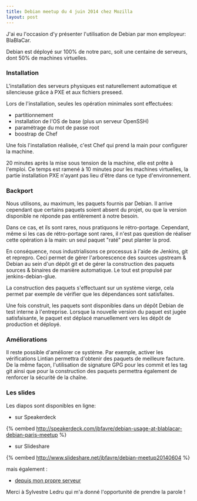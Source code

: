 ```yaml
---
title: Debian meetup du 4 juin 2014 chez Mozilla
layout: post
---
```


J'ai eu l'occasion d'y présenter l'utilisation de Debian par mon employeur: BlaBlaCar.

Debian est déployé sur 100% de notre parc, soit une centaine de serveurs, dont 50% de machines virtuelles.  

<!-- -->

### Installation

L'installation des serveurs physiques est naturellement automatique et silencieuse grâce à PXE et aux fichiers preseed.

Lors de l'installation, seules les opération minimales sont effectuées:

- partitionnement
- installation de l'OS de base (plus un serveur OpenSSH)
- paramétrage du mot de passe root
- boostrap de Chef

Une fois l'installation réalisée, c'est Chef qui prend la main pour configurer la machine.

20 minutes après la mise sous tension de la machine, elle est prête à l'emploi.
Ce temps est ramené à 10 minutes pour les machines virtuelles, la partie installation PXE n'ayant pas lieu d'être dans ce type d'environnement.

### Backport

Nous utilisons, au maximum, les paquets fournis par Debian. Il arrive cependant que certains paquets soient absent du projet, ou que la version disponible ne réponde pas entièrement à notre
besoin.

Dans ce cas, et ils sont rares, nous pratiquons le rétro-portage.
Cependant, même si les cas de rétro-portage sont rares, il n'est pas question de réaliser cette opération à la main: un seul paquet "raté" peut planter la prod.

En conséquence, nous industrialisons ce processus à l'aide de Jenkins, git et reprepro.
Ceci permet de gérer l'arborescence des sources upstream & Debian au sein d'un dépôt git et de gérer la construction des paquets sources & binaires de manière automatique.
Le tout est propulsé par jenkins-debian-glue.

La construction des paquets s'effectuant sur un système vierge, cela permet par exemple de vérifier que les dépendances sont satisfaites.

Une fois construit, les paquets sont disponibles dans un dépôt Debian de test interne à l'entreprise.
Lorsque la nouvelle version du paquet est jugée satisfaisante, le paquet est déplacé manuellement vers les dépôt de production et déployé.

### Améliorations

Il reste possible d'améliorer ce système. Par exemple, activer les vérifications Lintian permettra d'obtenir des paquets de meilleure facture.
De la même façon, l'utilisation de signature GPG pour les commit et les tag git ainsi que pour la construction des paquets permettra également de renforcer la sécurité de la chaîne.

### Les slides

Les diapos sont disponibles en ligne:

* sur Speakerdeck

{% oembed http://speakerdeck.com/jbfavre/debian-usage-at-blablacar-debian-paris-meetup %}

* sur Slideshare

{% oembed http://www.slideshare.net/jbfavre/debian-meetup20140604 %}

mais également :

* [depuis mon propre serveur](http://downloads.jbfavre.org/debian-meetup-20140604.pdf)

Merci à Sylvestre Ledru qui m'a donné l'opportunité de prendre la parole !
